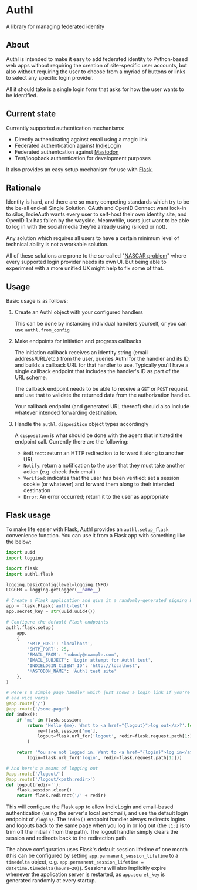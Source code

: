 # Authl
A library for managing federated identity

## About

Authl is intended to make it easy to add federated identity to Python-based web apps without requiring the creation of site-specific user accounts, but also without requiring the user to choose from a myriad of buttons or links to select any specific login provider.

All it should take is a single login form that asks for how the user wants to be identified.

## Current state

Currently supported authentication mechanisms:

* Directly authenticating against email using a magic link
* Federated authentication against [IndieLogin](https://indielogin.com)
* Federated authentcation against [Mastodon](https://joinmastodon.org)
* Test/loopback authentication for development purposes

It also provides an easy setup mechanism for use with [Flask](http://flask.pocoo.org).

## Rationale

Identity is hard, and there are so many competing standards which try to be the be-all end-all Single Solution. OAuth and OpenID Connect want lock-in to silos, IndieAuth wants every user to self-host their own identity site, and OpenID 1.x has fallen by the wayside. Meanwhile, users just want to be able to log in with the social media they're already using (siloed or not).

Any solution which requires all users to have a certain minimum level of technical ability is not a workable solution.

All of these solutions are prone to the so-called "[NASCAR problem](https://indieweb.org/NASCAR_problem)" where every supported login provider needs its own UI. But being able to experiment with a more unified UX might help to fix some of that.

## Usage

Basic usage is as follows:

1. Create an Authl object with your configured handlers

    This can be done by instancing individual handlers yourself, or you can use `authl.from_config`

2. Make endpoints for initiation and progress callbacks

    The initiation callback receives an identity string (email address/URL/etc.) from the user, queries Authl
    for the handler and its ID, and builds a callback URL for that handler to use. Typically you'll have a single
    callback endpoint that includes the handler's ID as part of the URL scheme.

    The callback endpoint needs to be able to receive a `GET` or `POST` request and use that to validate the
    returned data from the authorization handler.

    Your callback endpoint (and generated URL thereof) should also include whatever intended forwarding destination.

3. Handle the `authl.disposition` object types accordingly

    A `disposition` is what should be done with the agent that initiated the endpoint call. Currently there
    are the following:

    * `Redirect`: return an HTTP redirection to forward it along to another URL
    * `Notify`: return a notification to the user that they must take another action (e.g. check their email)
    * `Verified`: indicates that the user has been verified; set a session cookie (or whatever) and forward them along to their intended destination
    * `Error`: An error occurred; return it to the user as appropriate

## Flask usage

To make life easier with Flask, Authl provides an `authl.setup_flask` convenience function. You can use it from a Flask app with something like the below:

```python
import uuid
import logging

import flask
import authl.flask

logging.basicConfig(level=logging.INFO)
LOGGER = logging.getLogger(__name__)

# Create a Flask application and give it a randomly-generated signing key
app = flask.Flask('authl-test')
app.secret_key = str(uuid.uuid4())

# Configure the default Flask endpoints
authl.flask.setup(
    app,
    {
        'SMTP_HOST': 'localhost',
        'SMTP_PORT': 25,
        'EMAIL_FROM': 'nobody@example.com',
        'EMAIL_SUBJECT': 'Login attempt for Authl test',
        'INDIELOGIN_CLIENT_ID': 'http://localhost',
        'MASTODON_NAME': 'Authl test site'
    },
)

# Here's a simple page handler which just shows a login link if you're logged out
# and vice versa
@app.route('/')
@app.route('/some-page')
def index():
    if 'me' in flask.session:
        return 'Hello {me}. Want to <a href="{logout}">log out</a>?'.format(
            me=flask.session['me'],
            logout=flask.url_for('logout', redir=flask.request.path[1:])
        )

    return 'You are not logged in. Want to <a href="{login}">log in</a>?'.format(
        login=flask.url_for('login', redir=flask.request.path[1:]))

# And here's a means of logging out
@app.route('/logout/')
@app.route('/logout/<path:redir>')
def logout(redir=''):
    flask.session.clear()
    return flask.redirect('/' + redir)
```

This will configure the Flask app to allow IndieLogin and email-based authentication (using the server's local sendmail), and use the default login endpoint of `/login/`. The `index()` endpoint handler always redirects logins and logouts back to the same page when you log in or log out (the `[1:]` is to trim off the initial `/` from the path). The logout handler simply clears the session and redirects back to the redirection path.

The above configuration uses Flask's default session lifetime of one month (this can be configured by setting `app.permanent_session_lifetime` to a `timedelta` object, e.g. `app.permanent_session_lifetime = datetime.timedelta(hours=20)`). Sessions will also implicitly expire whenever the application server is restarted, as `app.secret_key` is generated randomly at every startup.

